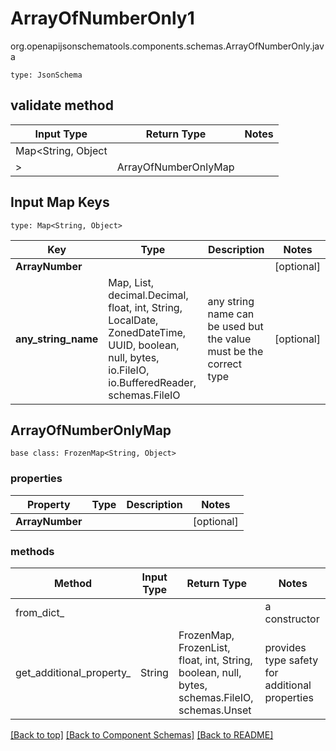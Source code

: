 # ArrayOfNumberOnly1
org.openapijsonschematools.components.schemas.ArrayOfNumberOnly.java
```
type: JsonSchema
```

## validate method
| Input Type | Return Type | Notes |
| ---------- | ----------- | ----- |
| Map<String, Object
> | ArrayOfNumberOnlyMap | |

## Input Map Keys
```
type: Map<String, Object>
```
Key | Type |  Description | Notes
------------ | ------------- | ------------- | -------------
**ArrayNumber** |  |  | [optional]
**any_string_name** | Map, List, decimal.Decimal, float, int, String, LocalDate, ZonedDateTime, UUID, boolean, null, bytes, io.FileIO, io.BufferedReader, schemas.FileIO | any string name can be used but the value must be the correct type | [optional]

## ArrayOfNumberOnlyMap
```
base class: FrozenMap<String, Object>

```

### properties
Property | Type | Description | Notes
-------- | ---- | ----------- | -----
**ArrayNumber** |  |  | [optional]

### methods
Method | Input Type | Return Type | Notes
------ | ---------- | ----------- | ------
from_dict_ |  |  | a constructor
get_additional_property_ | String | FrozenMap, FrozenList, float, int, String, boolean, null, bytes, schemas.FileIO, schemas.Unset | provides type safety for additional properties


[[Back to top]](#top) [[Back to Component Schemas]](../../../README.md#Component-Schemas) [[Back to README]](../../../README.md)
